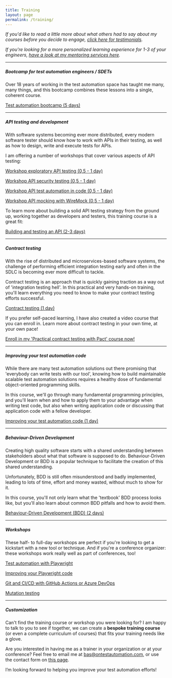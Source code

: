 ```yaml
---
title: Training
layout: page
permalink: /training/
---
```


_If you'd like to read a little more about what others had to say about my courses before you decide to engage, [click here for testimonials](/testimonials.md)._

_If you're looking for a more personalized learning experience for 1-3 of your engineers, [have a look at my mentoring services here](/mentoring)._

<hr/>

##### Bootcamp for test automation engineers / SDETs
Over 18 years of working in the test automation space has taught me many, many things, and this bootcamp combines these lessons into a single, coherent course.

<a href="/training/test-automation-bootcamp/" class="btn btn--primary">Test automation bootcamp (5 days)</a>

<hr/>

##### API testing and development
With software systems becoming ever more distributed, every modern software tester should know how to work with APIs in their testing, as well as how to design, write and execute tests for APIs.

I am offering a number of workshops that cover various aspects of API testing:

<a href="/training/workshop-exploratory-api-testing/" class="btn btn--primary">Workshop exploratory API testing (0,5 - 1 day)</a>

<a href="/training/workshop-api-security-testing/" class="btn btn--primary">Workshop API security testing (0,5 - 1 day)</a>

<a href="/training/workshop-api-test-automation-in-code/" class="btn btn--primary">Workshop API test automation in code (0,5 - 1 day)</a>

<a href="/training/workshop-api-mocking-with-wiremock/" class="btn btn--primary">Workshop API mocking with WireMock (0,5 - 1 day)</a>

To learn more about building a solid API testing strategy from the ground up, working together as developers and testers, this training course is a great fit:

<a href="/training/building-and-testing-an-api/" class="btn btn--primary">Building and testing an API (2-3 days)</a>

<hr/>

##### Contract testing
With the rise of distributed and microservices-based software systems, the challenge of performing efficient integration testing early and often in the SDLC is becoming ever more difficult to tackle.

Contract testing is an approach that is quickly gaining traction as a way out of 'integration testing hell'. In this practical and very hands-on training, you'll learn everything you need to know to make your contract testing efforts successful.

<a href="/training/contract-testing/" class="btn btn--primary">Contract testing (1 day)</a>

If you prefer self-paced learning, I have also created a video course that you can enroll in. Learn more about contract testing in your own time, at your own pace!

<a href="https://ontestautomation.teachable.com/p/practical-contract-testing-with-pact" class="btn btn--primary">Enroll in my 'Practical contract testing with Pact' course now!</a>

<hr/>

##### Improving your test automation code

While there are many test automation solutions out there promising that 'everybody can write tests with our tool', knowing how to build maintainable scalable test automation solutions requires a healthy dose of fundamental object-oriented programming skills.

In this course, we'll go through many fundamental programming principles, and you'll learn when and how to apply them to your advantage when writing test code, but also when writing application code or discussing that application code with a fellow developer.  

<a href="/training/improving-your-test-automation-code/" class="btn btn--primary">Improving your test automation code (1 day)</a>

<hr/>

##### Behaviour-Driven Development
Creating high quality software starts with a shared understanding between stakeholders about what that software is supposed to do. Behaviour-Driven Development or BDD is a popular technique to facilitate the creation of this shared understanding.

Unfortunately, BDD is still often misunderstood and badly implemented, leading to lots of time, effort and money wasted, without much to show for it.

In this course, you'll not only learn what the 'textbook' BDD process looks like, but you'll also learn about common BDD pitfalls and how to avoid them.  

<a href="/training/behaviour-driven-development/" class="btn btn--primary">Behaviour-Driven Development (BDD) (2 days)</a>

<hr/>

##### Workshops
These half- to full-day workshops are perfect if you're looking to get a kickstart with a new tool or technique. And if you're a conference organizer: these workshops work really well as part of conferences, too!

<a href="/training/workshop-playwright/" class="btn btn--primary">Test automation with Playwright</a>

<a href="/training/improving-your-playwright-code/" class="btn btn--primary">Improving your Playwright code</a>

<a href="/training/workshop-git-and-cicd/" class="btn btn--primary">Git and CI/CD with GitHub Actions or Azure DevOps</a>

<a href="/training/mutation-testing/" class="btn btn--primary">Mutation testing</a>

<hr/>

##### Customization
Can't find the training course or workshop you were looking for? I am happy to talk to you to see if together, we can create a **bespoke training course** (or even a complete curriculum of courses) that fits your training needs like a glove.

Are you interested in having me as a trainer in your organization or at your conference? Feel free to email me at bas@ontestautomation.com, or use the contact form on [this page](/contact/).

I’m looking forward to helping you improve your test automation efforts!
